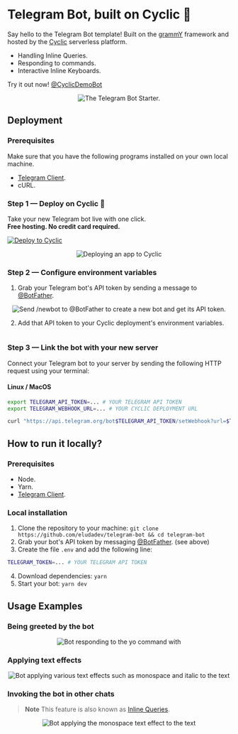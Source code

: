 # Telegram Bot, built on Cyclic 🤖

Say hello to the Telegram Bot template! Built on the [grammY](https://grammy.dev/) framework and hosted by the [Cyclic](https://www.cyclic.sh/) serverless platform.

- Handling Inline Queries.
- Responding to commands.
- Interactive Inline Keyboards.

Try it out now! [\@CyclicDemoBot](http://t.me/CyclicDemoBot)

<p align="center"><img src="assets/telegram-bot-banner.png" alt="The Telegram Bot Starter." /></p>


## Deployment

### Prerequisites

Make sure that you have the following programs installed on your own local machine.

- [Telegram Client](https://desktop.telegram.org/).
- cURL.

### Step 1 — Deploy on Cyclic 🚀

Take your new Telegram bot live with one click. \
**Free hosting. No credit card required.**

[![Deploy to Cyclic](https://deploy.cyclic.sh/button.svg)](https://deploy.cyclic.sh/eludadev/telegram-bot)

<p align="center"><img src="assets/deploying-to-cyclic.gif" alt="Deploying an app to Cyclic" /></p>

### Step 2 — Configure environment variables

1. Grab your Telegram bot's API token by sending a message to [\@BotFather](https://telegram.me/BotFather).
<p align="center"><img src="./assets/creating-telegram-bot-api-token.gif" alt="Send /newbot to @BotFather to create a new bot and get its API token." /></p>

2. Add that API token to your Cyclic deployment's environment variables.
<p align="center"><img src="./assets/setting-api-token-in-cyclic.gif" alt="" /></p>


### Step 3 — Link the bot with your new server

Connect your Telegram bot to your server by sending the following HTTP request using your terminal:

#### Linux / MacOS

```bash
export TELEGRAM_API_TOKEN=... # YOUR TELEGRAM API TOKEN
export TELEGRAM_WEBHOOK_URL=... # YOUR CYCLIC DEPLOYMENT URL

curl "https://api.telegram.org/bot$TELEGRAM_API_TOKEN/setWebhook?url=$TELEGRAM_WEBHOOK_URL"
```

## How to run it locally?

### Prerequisites

- Node.
- Yarn.
- [Telegram Client](https://desktop.telegram.org/).

### Local installation

1. Clone the repository to your machine: `git clone https://github.com/eludadev/telegram-bot && cd telegram-bot`
2. Grab your bot's API token by messaging [\@BotFather](https://telegram.me/BotFather). (see above)
3. Create the file `.env` and add the following line:
```bash
TELEGRAM_TOKEN=... # YOUR TELEGRAM API TOKEN
```
4. Download dependencies: `yarn`
5. Start your bot: `yarn dev`

## Usage Examples

### Being greeted by the bot

<p align="center"><img src="assets/bot-greeting.gif" alt="Bot responding to the yo command with "yo eludadev"" /></p>


### Applying text effects

<p align="center"><img src="assets/bot-text-effects.gif" alt="Bot applying various text effects such as monospace and italic to the text "Hello World"" /></p>


### Invoking the bot in other chats

> **Note**
> This feature is also known as [Inline Queries](https://core.telegram.org/api/bots/inline).

<p align="center"><img src="assets/bot-inline-queries.gif" alt="Bot applying the monospace text effect to the text "Hello" in another chat" /></p>
